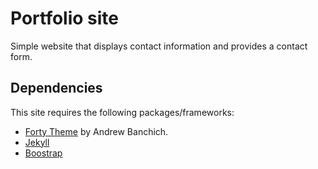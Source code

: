 # Portfolio site
Simple website that displays contact information and provides a contact form.

## Dependencies
This site requires the following packages/frameworks:

- [Forty Theme](https://github.com/andrewbanchich/forty-jekyll-theme) by Andrew Banchich. 
- [Jekyll](https://jekyllrb.com/)
- [Boostrap](https://getbootstrap.com/)
